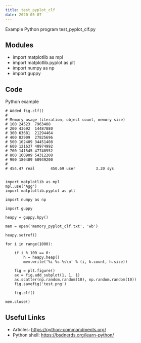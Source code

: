 ```yaml
---
title: test_pyplot_clf
date: 2020-05-07
---
```

Example Python program test_pyplot_clf.py

## Modules

* import matplotlib as mpl
* import matplotlib.pyplot as plt
* import numpy as np
* import guppy

## Code

Python example

    # Added fig.clf()
    #
    # Memory usage (iteration, object count, memory size)
    # 100 24523  7963408
    # 200 43692  14487880
    # 300 63681  21294464
    # 400 82909  27825696
    # 500 102409 34451408
    # 600 121637 40974992
    # 700 141545 47740552
    # 800 160909 54312208
    # 900 180409 60949200
    #
    # 454.47 real       450.69 user         3.20 sys
    
    
    import matplotlib as mpl
    mpl.use('Agg')
    import matplotlib.pyplot as plt
    
    import numpy as np
    
    import guppy
    
    heapy = guppy.hpy()
    
    mem = open('memory_pyplot_clf.txt', 'wb')
    
    heapy.setref()
    
    for i in range(1000):
    
        if i % 100 == 0:
            h = heapy.heap()
            mem.write('%i %s %s\n' % (i, h.count, h.size))
    
        fig = plt.figure()
        ax = fig.add_subplot(1, 1, 1)
        ax.scatter(np.random.random(10), np.random.random(10))
        fig.savefig('test.png')
    
        fig.clf()
    
    mem.close()
    

## Useful Links

- Articles: https://python-commandments.org/
- Python shell: https://bsdnerds.org/learn-python/
